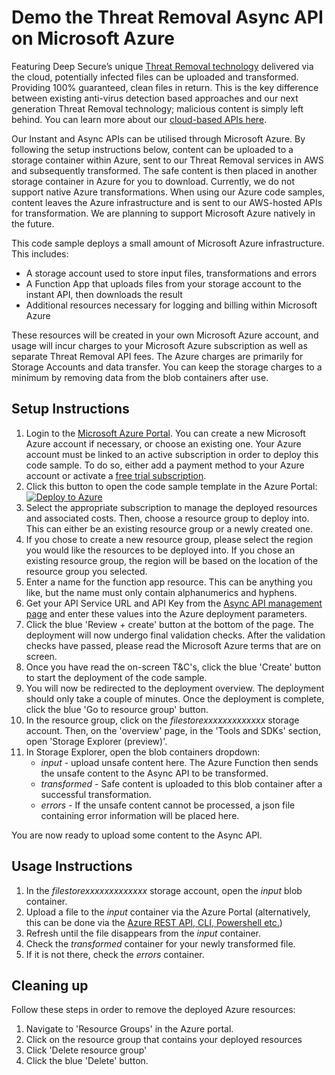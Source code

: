 # Demo the Threat Removal Async API on Microsoft Azure
Featuring Deep Secure’s unique [Threat Removal technology](https://www.deep-secure.com/threat-removal-1.php) delivered via the cloud, potentially infected files can be uploaded and transformed. Providing 100% guaranteed, clean files in return. This is the key difference between existing anti-virus detection based approaches and our next generation Threat Removal technology; malicious content is simply left behind. You can learn more about our [cloud-based APIs here](https://threat-removal.deep-secure.com/apis).

Our Instant and Async APIs can be utilised through Microsoft Azure. By following the setup instructions below, content can be uploaded to a storage container within Azure, sent to our Threat Removal services in AWS and subsequently transformed. The safe content is then placed in another storage container in Azure for you to download. Currently, we do not support native Azure transformations. When using our Azure code samples, content leaves the Azure infrastructure and is sent to our AWS-hosted APIs for transformation. We are planning to support Microsoft Azure natively in the future.

This code sample deploys a small amount of Microsoft Azure infrastructure. This includes:
+ A storage account used to store input files, transformations and errors
+ A Function App that uploads files from your storage account to the instant API, then downloads the result
+ Additional resources necessary for logging and billing within Microsoft Azure

These resources will be created in your own Microsoft Azure account, and usage will incur charges to your Microsoft Azure subscription as well as separate Threat Removal API fees. The Azure charges are primarily for Storage Accounts and data transfer. You can keep the storage charges to a minimum by removing data from the blob containers after use.

## Setup Instructions
1. Login to the [Microsoft Azure Portal](https://portal.azure.com/). You can create a new Microsoft Azure account if necessary, or choose an existing one. Your Azure account must be linked to an active subscription in order to deploy this code sample. To do so, either add a payment method to your Azure account or activate a [free trial subscription](https://azure.microsoft.com/en-gb/free/).
2. Click this button to open the code sample template in the Azure Portal:  
[![Deploy to Azure](https://azuredeploy.net/deploybutton.png)](https://portal.azure.com/#create/Microsoft.Template/uri/https%3A%2F%2Fraw.githubusercontent.com%2Fdeep-secure%2Fthreat-removal-async-api-example-azure%2Fmain%2Fazuredeploy.json)
3. Select the appropriate subscription to manage the deployed resources and associated costs. Then, choose a resource group to deploy into. This can either be an existing resource group or a newly created one.
4. If you chose to create a new resource group, please select the region you would like the resources to be deployed into. If you chose an existing resource group, the region will be based on the location of the resource group you selected.
5. Enter a name for the function app resource. This can be anything you like, but the name must only contain alphanumerics and hyphens.
6. Get your API Service URL and API Key from the [Async API management page](https://threat-removal.deep-secure.com/api/async/manage) and enter these values into the Azure deployment parameters.
7. Click the blue 'Review + create' button at the bottom of the page. The deployment will now undergo final validation checks. After the validation checks have passed, please read the Microsoft Azure terms that are on screen.
8. Once you have read the on-screen T&C's, click the blue 'Create' button to start the deployment of the code sample.
9. You will now be redirected to the deployment overview. The deployment should only take a couple of minutes. Once the deployment is complete, click the blue 'Go to resource group' button.
10. In the resource group, click on the *filestorexxxxxxxxxxxxx* storage account. Then, on the 'overview' page, in the 'Tools and SDKs' section, open 'Storage Explorer (preview)'.
11. In Storage Explorer, open the blob containers dropdown:  
    + *input* - upload unsafe content here. The Azure Function then sends the unsafe content to the Async API to be transformed.
    + *transformed* - Safe content is uploaded to this blob container after a successful transformation.
    + *errors* - If the unsafe content cannot be processed, a json file containing error information will be placed here.

You are now ready to upload some content to the Async API.

## Usage Instructions
1. In the *filestorexxxxxxxxxxxxx* storage account, open the *input* blob container.
2. Upload a file to the *input* container via the Azure Portal (alternatively, this can be done via the [Azure REST API, CLI, Powershell etc.](https://docs.microsoft.com/en-us/azure/storage/blobs/storage-blobs-introduction))
3. Refresh until the file disappears from the *input* container.
3. Check the *transformed* container for your newly transformed file.
4. If it is not there, check the *errors* container.

## Cleaning up
Follow these steps in order to remove the deployed Azure resources:
1. Navigate to 'Resource Groups' in the Azure portal.
2. Click on the resource group that contains your deployed resources
3. Click 'Delete resource group'
4. Click the blue 'Delete' button.